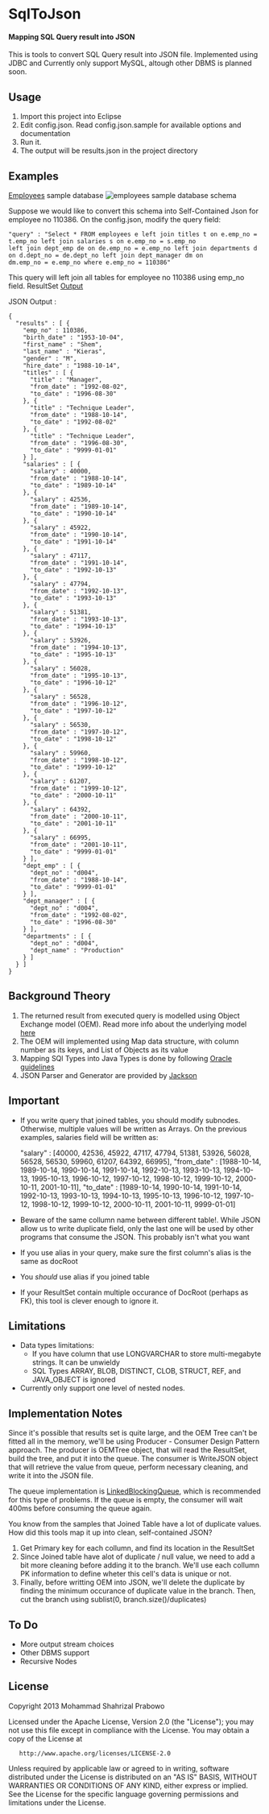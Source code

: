 # SqlToJson
#### Mapping SQL Query result into JSON

This is tools to convert SQL Query result into JSON file. Implemented using JDBC and Currently only support MySQL, altough other DBMS is planned soon.

## Usage
1. Import this project into Eclipse
2. Edit config.json. Read config.json.sample for available options and documentation
3. Run it.
4. The output will be results.json in the project directory

## Examples
[Employees](http://dev.mysql.com/doc/employee/en/index.html) sample database
![employees sample database schema](http://dev.mysql.com/doc/employee/en/images/employees-schema.png)

Suppose we would like to convert this schema into Self-Contained Json for employee no 110386. On the config.json, modify the query field:

    "query" : "Select * FROM employees e left join titles t on e.emp_no = t.emp_no left join salaries s on e.emp_no = s.emp_no
    left join dept_emp de on de.emp_no = e.emp_no left join departments d on d.dept_no = de.dept_no left join dept_manager dm on
    dm.emp_no = e.emp_no where e.emp_no = 110386"

This query will left join all tables for employee no 110386 using emp_no field. ResultSet [Output](https://docs.google.com/file/d/0B2o1vMJ7XFKyS2JjMGM5NHVHR2c/edit?usp=sharing)

JSON Output :

    {
      "results" : [ {
        "emp_no" : 110386,
        "birth_date" : "1953-10-04",
        "first_name" : "Shem",
        "last_name" : "Kieras",
        "gender" : "M",
        "hire_date" : "1988-10-14",
        "titles" : [ {
          "title" : "Manager",
          "from_date" : "1992-08-02",
          "to_date" : "1996-08-30"
        }, {
          "title" : "Technique Leader",
          "from_date" : "1988-10-14",
          "to_date" : "1992-08-02"
        }, {
          "title" : "Technique Leader",
          "from_date" : "1996-08-30",
          "to_date" : "9999-01-01"
        } ],
        "salaries" : [ {
          "salary" : 40000,
          "from_date" : "1988-10-14",
          "to_date" : "1989-10-14"
        }, {
          "salary" : 42536,
          "from_date" : "1989-10-14",
          "to_date" : "1990-10-14"
        }, {
          "salary" : 45922,
          "from_date" : "1990-10-14",
          "to_date" : "1991-10-14"
        }, {
          "salary" : 47117,
          "from_date" : "1991-10-14",
          "to_date" : "1992-10-13"
        }, {
          "salary" : 47794,
          "from_date" : "1992-10-13",
          "to_date" : "1993-10-13"
        }, {
          "salary" : 51381,
          "from_date" : "1993-10-13",
          "to_date" : "1994-10-13"
        }, {
          "salary" : 53926,
          "from_date" : "1994-10-13",
          "to_date" : "1995-10-13"
        }, {
          "salary" : 56028,
          "from_date" : "1995-10-13",
          "to_date" : "1996-10-12"
        }, {
          "salary" : 56528,
          "from_date" : "1996-10-12",
          "to_date" : "1997-10-12"
        }, {
          "salary" : 56530,
          "from_date" : "1997-10-12",
          "to_date" : "1998-10-12"
        }, {
          "salary" : 59960,
          "from_date" : "1998-10-12",
          "to_date" : "1999-10-12"
        }, {
          "salary" : 61207,
          "from_date" : "1999-10-12",
          "to_date" : "2000-10-11"
        }, {
          "salary" : 64392,
          "from_date" : "2000-10-11",
          "to_date" : "2001-10-11"
        }, {
          "salary" : 66995,
          "from_date" : "2001-10-11",
          "to_date" : "9999-01-01"
        } ],
        "dept_emp" : [ {
          "dept_no" : "d004",
          "from_date" : "1988-10-14",
          "to_date" : "9999-01-01"
        } ],
        "dept_manager" : [ {
          "dept_no" : "d004",
          "from_date" : "1992-08-02",
          "to_date" : "1996-08-30"
        } ],
        "departments" : [ {
          "dept_no" : "d004",
          "dept_name" : "Production"
        } ]
      } ]
    }


## Background Theory
1. The returned result from executed query is modelled using Object Exchange model (OEM). Read more info about the underlying model [here](http://www.dcs.bbk.ac.uk/~ptw/teaching/ssd/toc.html)
2. The OEM will implemented using Map data structure, with column number as its keys, and List of Objects as its value
3. Mapping SQl Types into Java Types is done by following [Oracle guidelines](http://docs.oracle.com/javase/6/docs/technotes/guides/jdbc/getstart/mapping.html)
4. JSON Parser and Generator are provided by [Jackson](http://wiki.fasterxml.com/JacksonHome)

## Important
* If you write query that joined tables, you should modify subnodes. Otherwise, multiple values will be written as Arrays. On the previous examples, salaries field will be written as:


    "salary" : [40000, 42536, 45922, 47117, 47794, 51381, 53926, 56028, 56528, 56530, 59960, 61207, 64392, 66995],
    "from_date" : [1988-10-14, 1989-10-14, 1990-10-14, 1991-10-14, 1992-10-13, 1993-10-13, 1994-10-13, 1995-10-13, 1996-10-12, 1997-10-12,
    1998-10-12, 1999-10-12, 2000-10-11, 2001-10-11],
    "to_date" : [1989-10-14, 1990-10-14, 1991-10-14, 1992-10-13, 1993-10-13, 1994-10-13, 1995-10-13, 1996-10-12, 1997-10-12, 1998-10-12,
    1999-10-12, 2000-10-11, 2001-10-11, 9999-01-01]


* Beware of the same collumn name between different table!. While JSON allow us to write duplicate field, only the last one will be used by other programs that consume the JSON. This probably isn't what you want
* If you use alias in your query, make sure the first column's alias is the same as docRoot
* You *should* use alias if you joined table
* If your ResultSet contain multiple occurance of DocRoot (perhaps as FK), this tool is clever enough to ignore it.

## Limitations
* Data types limitations:
    * If you have column that use LONGVARCHAR to store multi-megabyte strings. It can be unwieldy
	* SQL Types ARRAY, BLOB, DISTINCT, CLOB, STRUCT, REF, and JAVA_OBJECT is ignored
* Currently only support one level of nested nodes.

## Implementation Notes
Since it's possible that results set is quite large, and the OEM Tree can't be fitted all in the memory, we'll be using Producer - Consumer Design Pattern approach. The producer is OEMTree object, that will read the ResultSet, build the tree, and put it into the queue. The consumer is WriteJSON object that will retrieve the value from queue, perform necessary cleaning, and write it into the JSON file.

The queue implementation is [LinkedBlockingQueue](http://docs.oracle.com/javase/6/docs/api/java/util/concurrent/LinkedBlockingQueue.html), which is recommended for this type of problems. If the queue is empty, the consumer will wait 400ms before consuming the queue again.

You know from the samples that Joined Table have a lot of duplicate values. How did this tools map it up into clean, self-contained JSON?

1. Get Primary key for each collumn, and find its location in the ResultSet
2. Since Joined table have alot of duplicate / null value, we need to add a bit more cleaning before adding it to the branch. We'll use each collumn PK information to define wheter this cell's data is unique or not.
3. Finally, before writting OEM into JSON, we'll delete the duplicate by finding the minimum occurance of duplicate value in the branch. Then, cut the branch using sublist(0, branch.size()/duplicates)

## To Do
* More output stream choices
* Other DBMS support
* Recursive Nodes

## License
Copyright 2013 Mohammad Shahrizal Prabowo

   Licensed under the Apache License, Version 2.0 (the "License");
   you may not use this file except in compliance with the License.
   You may obtain a copy of the License at

       http://www.apache.org/licenses/LICENSE-2.0

   Unless required by applicable law or agreed to in writing, software
   distributed under the License is distributed on an "AS IS" BASIS,
   WITHOUT WARRANTIES OR CONDITIONS OF ANY KIND, either express or implied.
   See the License for the specific language governing permissions and
   limitations under the License.
